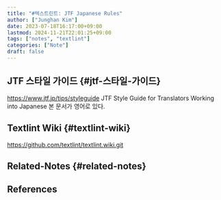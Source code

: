 ```yaml
---
title: "#텍스트린트: JTF Japanese Rules"
author: ["Junghan Kim"]
date: 2023-07-18T16:17:00+09:00
lastmod: 2024-11-21T22:01:25+09:00
tags: ["notes", "textlint"]
categories: ["Note"]
draft: false
---
```


## JTF 스타일 가이드 {#jtf-스타일-가이드}

<https://www.jtf.jp/tips/styleguide> JTF Style Guide for Translators Working into Japanese 본 문서가 영어로 있다.


## Textlint Wiki {#textlint-wiki}

<https://github.com/textlint/textlint.wiki.git>


## Related-Notes {#related-notes}

## References

<style>.csl-entry{text-indent: -1.5em; margin-left: 1.5em;}</style><div class="csl-bib-body">
</div>
